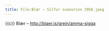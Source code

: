 ```yaml
---
title: File:Blær – Silfur svanurinn 2956.jpeg
---
```


{{c}} Blær – http://blaer.is/grein/amma-sigga